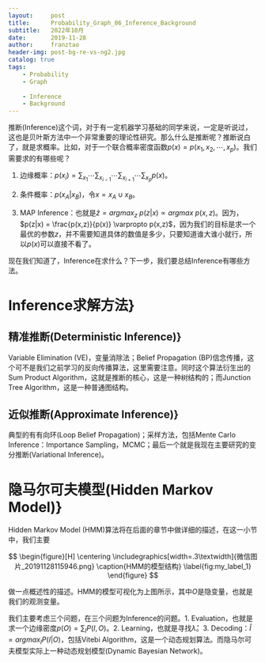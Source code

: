 ```yaml
---
layout:     post
title:      Probability_Graph_06_Inference_Background
subtitle:   2022年10月
date:       2019-11-28
author:     franztao
header-img: post-bg-re-vs-ng2.jpg
catalog: true
tags:
    - Probability
    - Graph
    
    - Inference
    - Background
---
```


推断(Inference)这个词，对于有一定机器学习基础的同学来说，一定是听说过，这也是贝叶斯方法中一个非常重要的理论性研究。那么什么是推断呢？推断说白了，就是求概率。比如，对于一个联合概率密度函数$p(x)=p(x_1,x_2,\cdots,x_p)$。我们需要求的有哪些呢？

1. 边缘概率：$p(x_i) = \sum_{x_1}\cdots\sum_{x_{i-1}}\cdots\sum_{x_{i+1}}\cdots\sum_{x_p}p(x)$。

2. 条件概率：$p(x_A|x_B)$，令$x=x_A\cup x_B$。

3. MAP Inference：也就是$\hat{z} = argmax_z\ p(z|x) \varpropto argmax \ p(x,z)$。因为，$p(z|x) = \frac{p(x,z)}{p(x)} \varpropto p(x,z)$，因为我们的目标是求一个最优的参数$z$，并不需要知道具体的数值是多少，只要知道谁大谁小就行，所以$p(x)$可以直接不看了。

现在我们知道了，Inference在求什么？下一步，我们要总结Inference有哪些方法。

#  Inference求解方法}
##    精准推断(Deterministic Inference)}
Variable Elimination (VE)，变量消除法；Belief Propagation (BP)信念传播，这个可不是我们之前学习的反向传播算法，这里需要注意。同时这个算法衍生出的Sum Product Algorithm，这就是推断的核心，这是一种树结构的；而Junction Tree Algorithm，这是一种普通图结构。

##    近似推断(Approximate Inference)}
典型的有有向环(Loop Belief Propagation)；采样方法，包括Mente Carlo Inference：Importance Sampling，MCMC；最后一个就是我现在主要研究的变分推断(Variational Inference)。

#  隐马尔可夫模型(Hidden Markov Model)}
Hidden Markov Model (HMM)算法将在后面的章节中做详细的描述，在这一小节中，我们主要

$$
\begin{figure}[H]
    \centering
    \includegraphics[width=.3\textwidth]{微信图片_20191128115946.png}
    \caption{HMM的模型结构}
    \label{fig:my_label_1}
\end{figure}
$$

做一点概述性的描述。HMM的模型可视化为上图所示，其中$O$是隐变量，也就是我们的观测变量。

我们主要考虑三个问题，在三个问题为Inference的问题。1. Evaluation，也就是求一个边缘密度$p(O) = \sum_I P(I,O)$。2. Learning，也就是寻找$\hat{\lambda}$。3. Decoding：$\hat{I} = argmax_I P(I|O)$，包括Vitebi Algorithm，这是一个动态规划算法。而隐马尔可夫模型实际上一种动态规划模型(Dynamic Bayesian Network)。
